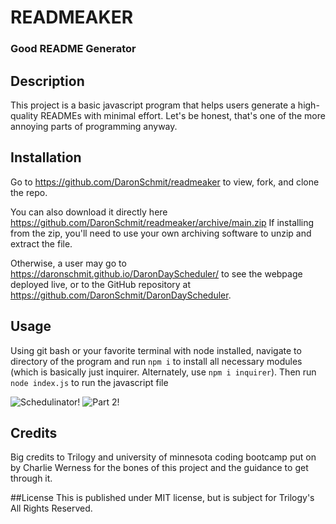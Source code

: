 # READMEAKER

### Good README Generator

## Description
This project is a basic javascript program that helps users generate a high-quality READMEs with minimal effort. Let's be honest, that's one of the more annoying parts of programming anyway.

## Installation
Go to https://github.com/DaronSchmit/readmeaker to view, fork, and clone the repo.

You can also download it directly here https://github.com/DaronSchmit/readmeaker/archive/main.zip If installing from the zip, you'll need to use your own archiving software to unzip and extract the file.

Otherwise, a user may go to  https://daronschmit.github.io/DaronDayScheduler/ to see the webpage deployed live, or to the GitHub repository at https://github.com/DaronSchmit/DaronDayScheduler.

## Usage
Using git bash or your favorite terminal with node installed, navigate to directory of the program and run `npm i` to install all necessary modules (which is basically just inquirer. Alternately, use `npm i inquirer`). Then run `node index.js` to run the javascript file

![Schedulinator!](./Assets/screencap.png)
![Part 2!](./Assets/screencap2.png)


## Credits
Big credits to Trilogy and university of minnesota coding bootcamp put on by Charlie Werness for the bones of this project and the guidance to get through it.

##License
This is published under MIT license, but is subject for Trilogy's All Rights Reserved.